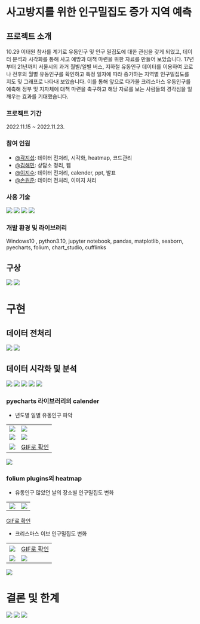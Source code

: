 # 사고방지를 위한 인구밀집도 증가 지역 예측
## 프로젝트 소개
10.29 이태원 참사를 계기로 유동인구 및 인구 밀집도에 대한 관심을 갖게 되었고, 데이터 분석과 시각화를 통해 사고 예방과 대책 마련을 위한 자료를 만들어 보았습니다.
17년부터 21년까지 서울시의 과거 월별/일별 버스, 지하철 유동인구 데이터를 이용하여 코로나 전후의 월별 유동인구를 확인하고 특정 일자에 따라 증가하는 지역별 인구밀집도를 지도 및 그래프로 나타내 보았습니다.
이를 통해 앞으로 다가올 크리스마스 유동인구를 예측해 정부 및 지자체에 대책 마련을 촉구하고 해당 자료를 보는 사람들의 경각심을 일깨우는 효과를 기대했습니다.

### 프로젝트 기간
2022.11.15 ~ 2022.11.23.

### 참여 인원
* [@곽지섭](https://github.com/RynuRen): 데이터 전처리, 시각화, heatmap, 코드관리
* [@김해민](https://github.com/arborsday): 상담소 정리, 웹
* [@이지수](): 데이터 전처리, calender, ppt, 발표
* [@손원준](): 데이터 전처리, 이미지 처리

### 사용 기술
<p>
  <img src="https://img.shields.io/badge/python-3776AB?style=flat-square&logo=Python&logoColor=white"/>
  <img src="https://img.shields.io/badge/Jupyter-F37626?style=flat-square&logo=jupyter&logoColor=white"/>
  <img src="https://img.shields.io/badge/pandas-150458?style=flat-square&logo=pandas&logoColor=white"/>
  <img src="https://img.shields.io/badge/NumPy-013243?style=flat-square&logo=numpy&logoColor=white"/>
</p>

### 개발 환경 및 라이브러리
Windows10 , python3.10, jupyter notebook, pandas, matplotlib, seaborn, pyecharts, folium, chart_studio, cufflinks

## 구상
<img src="img_src/03.jpg">
<img src="img_src/04.jpg">

# 구현
## 데이터 전처리
<img src="img_src/06.jpg">
<img src="img_src/07.jpg">

## 데이터 시각화 및 분석
<img src="img_src/08.jpg">
<img src="img_src/09.jpg">
<img src="img_src/10.jpg">
<img src="img_src/11.jpg">
<img src="img_src/12.jpg">

### pyecharts 라이브러리의 calender
* 년도별 일별 유동인구 파악
<table>
    <tr>
        <td style="border:none">
            <img src="img_src/13.jpg">
        </td>
        <td style="border:none">
            <img src="img_src/14.jpg">
        </td>
    </tr>
    <tr>
        <td style="border:none">
            <img src="img_src/15.jpg">
        </td>
        <td style="border:none">
            <img src="img_src/16.jpg">
        </td>
    </tr>
    <tr>
        <td style="border:none">
            <img src="img_src/17.jpg">
        </td>
        <td style="border:none">
            <a href="https://sites.google.com/view/sesacchristmas#h.348e4dde4d9f60ef_11" target="_black">GIF로 확인</a>
        </td>
    </tr>
</table>

<img src="img_src/18.jpg">

### folium plugins의 heatmap
* 유동인구 많았던 날의 장소별 인구밀집도 변화
<table>
    <tr>
        <td style="border:none">
            <img src="img_src/19.jpg">
        </td>
        <td style="border:none">
            <img src="img_src/20.jpg">
        </td>
    </tr>
</table>

<a href="https://sites.google.com/view/sesacchristmas#h.348e4dde4d9f60ef_92" target="_black">GIF로 확인</a>

* 크리스마스 이브 인구밀집도 변화
<table>
    <tr>
        <td style="border:none">
            <img src="img_src/21.jpg">
        </td>
        <td style="border:none">
            <a href="https://sites.google.com/view/sesacchristmas#h.348e4dde4d9f60ef_184" target="_black">GIF로 확인</a>
        </td>
    </tr>
    <tr>
        <td style="border:none">
            <img src="img_src/22.jpg">
        </td>
        <td style="border:none">
            <img src="img_src/23.jpg">
        </td>
    </tr>
</table>

<img src="img_src/24.jpg">

# 결론 및 한계
<img src="img_src/25.jpg">
<img src="img_src/26.jpg">
<img src="img_src/27.jpg">

